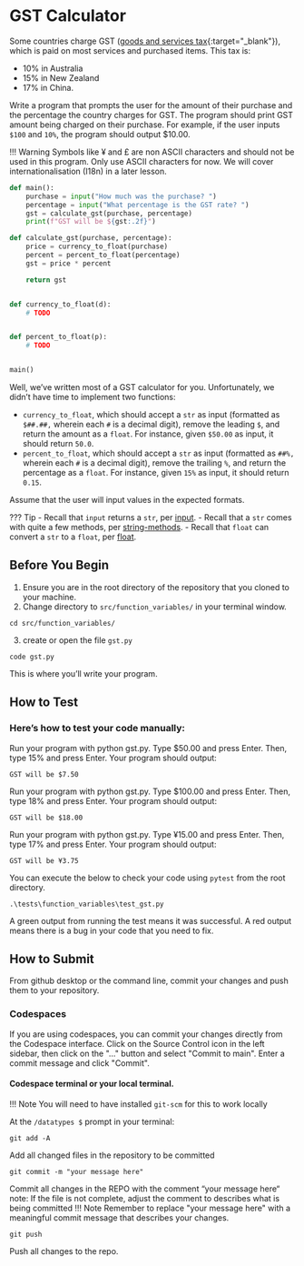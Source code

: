 # GST Calculator

Some countries charge GST ([goods and services tax](https://treasury.gov.au/review/tax-white-paper/chart-data/8-the-goods-and-services-tax-and-state-taxes){:target="_blank"}), which is paid on most services and purchased items. This tax is:

- 10% in Australia
- 15% in New Zealand
- 17% in China. 

Write a program that prompts the user for the amount of their purchase and the percentage the country charges for GST. The program should print GST amount being charged on their purchase. For example, if the user inputs `$100` and `10%`, the program should output $10.00.

!!! Warning
    Symbols like ¥ and £ are non ASCII characters and should not be used in this program. Only use ASCII characters for now. We will cover internationalisation (I18n) in a later lesson.


```py
def main():
    purchase = input("How much was the purchase? ")
    percentage = input("What percentage is the GST rate? ")
    gst = calculate_gst(purchase, percentage)
    print(f"GST will be ${gst:.2f}")

def calculate_gst(purchase, percentage):
    price = currency_to_float(purchase)
    percent = percent_to_float(percentage)
    gst = price * percent

    return gst


def currency_to_float(d):
    # TODO


def percent_to_float(p):
    # TODO


main()
```

Well, we’ve written most of a GST calculator for you. Unfortunately, we didn’t have time to implement two functions:

- `currency_to_float`, which should accept a `str` as input (formatted as `$##.##,` wherein each `#` is a decimal digit), remove the leading `$`, and return the amount as a `float`. For instance, given `$50.00` as input, it should return `50.0`.
- `percent_to_float`, which should accept a `str` as input (formatted as `##%,` wherein each `#` is a decimal digit), remove the trailing `%`, and return the percentage as a `float`. For instance, given `15%` as input, it should return `0.15`.

Assume that the user will input values in the expected formats.

??? Tip
    - Recall that `input` returns a `str`, per [input](https://docs.python.org/3/library/functions.html#input).
    - Recall that a `str` comes with quite a few methods, per [string-methods](https://docs.python.org/3/library/stdtypes.html#string-methods).
    - Recall that `float` can convert a `str` to a `float`, per [float](https://docs.python.org/3/library/functions.html#float).

## Before You Begin

1. Ensure you are in the root directory of the repository that you cloned to your machine.
2. Change directory to `src/function_variables/` in your terminal window.
```
cd src/function_variables/
```
3. create or open the file `gst.py`
```
code gst.py
```
This is where you’ll write your program.

## How to Test

### Here’s how to test your code manually:

Run your program with python gst.py. Type $50.00 and press Enter. Then, type 15% and press Enter. Your program should output:
```
GST will be $7.50    
```
Run your program with python gst.py. Type $100.00 and press Enter. Then, type 18% and press Enter. Your program should output:
```
GST will be $18.00
```
Run your program with python gst.py. Type ¥15.00 and press Enter. Then, type 17% and press Enter. Your program should output:
```
GST will be ¥3.75
```

You can execute the below to check your code using `pytest` from the root directory.

```
.\tests\function_variables\test_gst.py
```

A green output from running the test means it was successful. A red output means there is a bug in your code that you need to fix.

## How to Submit

From github desktop or the command line, commit your changes and push them to your repository.

### Codespaces
If you are using codespaces, you can commit your changes directly from the Codespace interface. Click on the Source Control icon in the left sidebar, then click on the "..." button and select "Commit to main". Enter a commit message and click "Commit".

#### Codespace terminal or your local terminal. 

!!! Note
    You will need to have installed `git-scm` for this to work locally

At the `/datatypes $` prompt in your terminal:
```
git add -A 
```
Add all changed files in the repository to be committed
```
git commit -m "your message here"
```
Commit all changes in the REPO with the comment “your message here“ note: If the file is not complete, adjust the comment to describes what is being committed
!!! Note
    Remember to replace "your message here" with a meaningful commit message that describes your changes.

```
git push 
```
Push all changes to the repo.